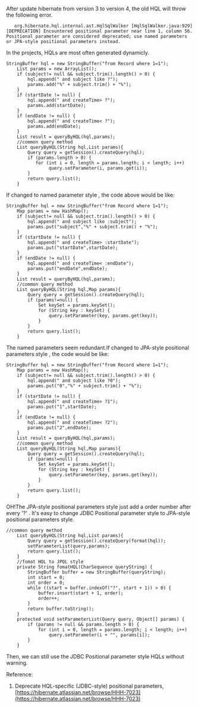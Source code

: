 <!---
markmeta_author: wongoo
markmeta_date: 2013-04-07 03:58:35+00:00
excerpt: Change JDBC Positional parameter style to JPA-style positional parameters
  style for Hibernate HQL
slug: change-jdbc-positional-parameter-style-to-jpa-style-positional-parameters-style-for-hibernate-hql
markmeta_title: Change JDBC Positional parameter style to JPA-style positional parameters style
  for Hibernate HQL
wordpress_id: 424
markmeta_categories: Experience
markmeta_tags: hibernate,hql,parameter
-->

After update hibernate from version 3 to version 4, the old HQL will throw the following error.

       org.hibernate.hql.internal.ast.HqlSqlWalker [HqlSqlWalker.java:929] [DEPRECATION] Encountered positional parameter near line 1, column 56. Positional parameter are considered deprecated; use named parameters or JPA-style positional parameters instead.


In the projects, HQLs are most often generated dynamicly.

    StringBuffer hql = new StringBuffer("from Record where 1=1");
    	List params = new ArrayList();
    	if (subject!= null && subject.trim().length() > 0) {
    		hql.append(" and subject like ?");
    		params.add("%" + subject.trim() + "%");
    	}
    	if (startDate != null) {
    		hql.append(" and createTime> ?");
    		params.add(startDate);
    	}
    	if (endDate != null) {
    		hql.append(" and createTime< ?");
    		params.add(endDate);
    	}	
    	List result = queryByHQL(hql,params);
    	//common query method
    	List queryByHQL(String hql,List params){
    		Query query = getSession().createQuery(hql);
    		if (params.length > 0) {
    		   for (int i = 0, length = params.length; i < length; i++)
    				query.setParameter(i, params.get(i));
    		}
    		return query.list(); 
    	}


If changed to named parameter style , the code above would be like:

    StringBuffer hql = new StringBuffer("from Record where 1=1");
    	Map params = new HashMap();
    	if (subject!= null && subject.trim().length() > 0) {
    		hql.append(" and subject like :subject");
    		params.put("subject","%" + subject.trim() + "%");
    	}
    	if (startDate != null) {
    		hql.append(" and createTime> :startDate");
    		params.put("startDate",startDate);
    	}
    	if (endDate != null) {
    		hql.append(" and createTime< :endDate");
    		params.put("endDate",endDate);
    	}	
    	List result = queryByHQL(hql,params);
    	//common query method
    	List queryByHQL(String hql,Map params){
    		Query query = getSession().createQuery(hql);
    		if (params!=null) {
    			Set keySet = params.keySet();
    			for (String key : keySet) {
    				query.setParameter(key, params.get(key));
    			}
    		}
    		return query.list(); 
    	}
    

The named parameters seem redundant.If changed to JPA-style positional parameters style , the code would be like:

    StringBuffer hql = new StringBuffer("from Record where 1=1");
    	Map params = new HashMap();
    	if (subject!= null && subject.trim().length() > 0) {
    		hql.append(" and subject like ?0");
    		params.put("0","%" + subject.trim() + "%");
    	}
    	if (startDate != null) {
    		hql.append(" and createTime> ?1");
    		params.put("1",startDate);
    	}
    	if (endDate != null) {
    		hql.append(" and createTime< ?2");
    		params.put("2",endDate);
    	}
    	List result = queryByHQL(hql,params);
    	//common query method
    	List queryByHQL(String hql,Map params){
    		Query query = getSession().createQuery(hql);
    		if (params!=null) {
    			Set keySet = params.keySet();
    			for (String key : keySet) {
    				query.setParameter(key, params.get(key));
    			}
    		}
    		return query.list(); 
    	}


OH!The JPA-style positional parameters style just add a order number after every '?' . It's easy to change JDBC Positional parameter style to JPA-style positional parameters style.


    //common query method
    	List queryByHQL(String hql,List params){
    		Query query = getSession().createQuery(format(hql));
    		setParameterList(query,params);
    		return query.list(); 
    	}
    	//fomat HQL to JPQL style
    	private String fomatHQL(CharSequence queryString) {     
    		StringBuffer buffer = new StringBuffer(queryString);
    		int start = 0;
    		int order = 0;
    		while ((start = buffer.indexOf("?", start + 1)) > 0) {
    			buffer.insert(start + 1, order);
    			order++;
    		}
    		return buffer.toString();
        }
    	protected void setParameterList(Query query, Object[] params) {
            if (params != null && params.length > 0) {
                for (int i = 0, length = params.length; i < length; i++)
                    query.setParameter(i + "", params[i]);
            }
        }


Then, we can still use the JDBC Positional parameter style HQLs without warning.

Reference:
1. Deprecate HQL-specific (JDBC-style) positional parameters, [https://hibernate.atlassian.net/browse/HHH-7023](https://hibernate.atlassian.net/browse/HHH-7023)
